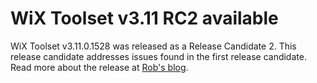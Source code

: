 # WiX Toolset v3.11 RC2 available

WiX Toolset v3.11.0.1528 was released as a Release Candidate 2. This release candidate addresses issues found in the first release candidate. Read more about the release at [Rob's blog][rob].

[rob]: http://robmensching.com/blog/posts/2017/3/28/wix-v3.11-release-candidate-2/
